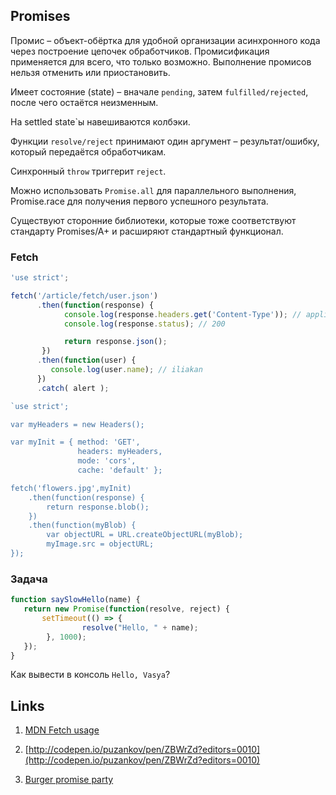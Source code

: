 ## Promises

Промис – объект-обёртка для удобной организации асинхронного кода через построение цепочек обработчиков.
Промисификация применяется для всего, что только возможно. Выполнение промисов нельзя отменить или приостановить.

Имеет состояние (state) – вначале `pending`, затем `fulfilled/rejected`, после чего остаётся неизменным.

На settled state`ы навешиваются колбэки.

Функции `resolve/reject` принимают один аргумент – результат/ошибку, который передаётся обработчикам.

Синхронный `throw` триггерит `reject`.

Можно использовать `Promise.all` для параллельного выполнения, Promise.race для получения первого успешного результата.

Существуют сторонние библиотеки, которые тоже соответствуют стандарту Promises/A+ и расширяют стандартный функционал.


### Fetch

```js
'use strict';

fetch('/article/fetch/user.json')
      .then(function(response) {
            console.log(response.headers.get('Content-Type')); // application/json; charset=utf-8
            console.log(response.status); // 200

            return response.json();
       })
      .then(function(user) {
         console.log(user.name); // iliakan
      })
      .catch( alert );
```

```js
`use strict';

var myHeaders = new Headers();

var myInit = { method: 'GET',
               headers: myHeaders,
               mode: 'cors',
               cache: 'default' };

fetch('flowers.jpg',myInit)
    .then(function(response) {
        return response.blob();
    })
    .then(function(myBlob) {
        var objectURL = URL.createObjectURL(myBlob);
        myImage.src = objectURL;
});
```

### Задача

```js
function saySlowHello(name) {
   return new Promise(function(resolve, reject) {
       setTimeout(() => {
                resolve("Hello, " + name);
        }, 1000);
   });
}
```

Как вывести в консоль `Hello, Vasya`?

## Links

1. [MDN Fetch usage](https://developer.mozilla.org/en-US/docs/Web/API/Fetch_API/Using_Fetch)

2. [http://codepen.io/puzankov/pen/ZBWrZd?editors=0010](http://codepen.io/puzankov/pen/ZBWrZd?editors=0010)

3. [Burger promise party](https://medium.com/web-standards/обещание-бургерной-вечеринки-b0ed209809ab#.56357p5z2)

